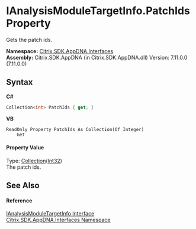 # IAnalysisModuleTargetInfo.PatchIds Property 
 

Gets the patch ids.

**Namespace:**&nbsp;<a href="76802ff4-4a01-87c3-4564-af4f926b7b66">Citrix.SDK.AppDNA.Interfaces</a><br />**Assembly:**&nbsp;Citrix.SDK.AppDNA (in Citrix.SDK.AppDNA.dll) Version: 7.11.0.0 (7.11.0.0)

## Syntax

**C#**
```csharp
Collection<int> PatchIds { get; }
```

**VB**
```vbnet
ReadOnly Property PatchIds As Collection(Of Integer)
	Get
```


#### Property Value
Type: <a href="http://msdn2.microsoft.com/en-us/library/ms132397" target="_blank">Collection</a>(<a href="http://msdn2.microsoft.com/en-us/library/td2s409d" target="_blank">Int32</a>)<br />The patch ids.

## See Also


#### Reference
<a href="47f0aa78-b9ef-4ead-b858-d51d06c3efc2">IAnalysisModuleTargetInfo Interface</a><br /><a href="76802ff4-4a01-87c3-4564-af4f926b7b66">Citrix.SDK.AppDNA.Interfaces Namespace</a><br />